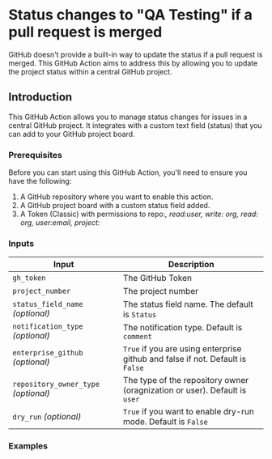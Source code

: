 # Status changes to "QA Testing" if a pull request is merged

GitHub doesn't provide a built-in way to update the status if a pull request is merged. This
GitHub Action aims to address this by allowing you to update the project status within a central GitHub project.

## Introduction

This GitHub Action allows you to manage status changes for issues in a central GitHub project. It integrates with a custom
text field (status) that you can add to your GitHub project board. 

### Prerequisites

Before you can start using this GitHub Action, you'll need to ensure you have the following:

1. A GitHub repository where you want to enable this action.
2. A GitHub project board with a custom status field added.
3. A Token (Classic) with permissions to repo:*, read:user, write: org, read: org, user:email, project:*

### Inputs

| Input                                | Description                                                                                      |
|--------------------------------------|--------------------------------------------------------------------------------------------------|
| `gh_token`                           | The GitHub Token                                                                                 |
| `project_number`                     | The project number                                                                               |                                                          
| `status_field_name` _(optional)_     | The status field name. The default is `Status`                                                   |
| `notification_type` _(optional)_     | The notification type. Default is `comment`          |
| `enterprise_github` _(optional)_     | `True` if you are using enterprise github and false if not. Default is `False`                   |
| `repository_owner_type` _(optional)_ | The type of the repository owner (oragnization or user). Default is `user`                       |
| `dry_run` _(optional)_               | `True` if you want to enable dry-run mode. Default is `False`                                    |


### Examples

